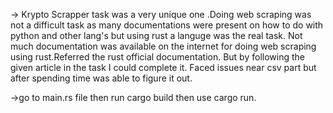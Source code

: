 -> Krypto Scrapper task was a very unique one .Doing web scraping was not a difficult task as many documentations were present on how to do with python and other lang's but using rust a languge was the real task. Not much documentation was available on the internet for doing web scraping using rust.Referred the rust official documentation.
But by following the given article in the task I could complete it. Faced issues near csv part but after spending time was able to figure it out.

->go to main.rs file then run cargo build then use cargo run.
